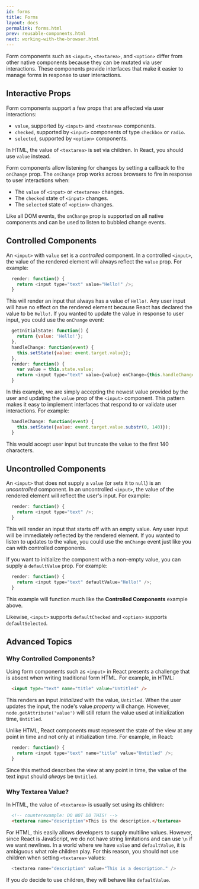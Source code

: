 ```yaml
---
id: forms
title: Forms
layout: docs
permalink: forms.html
prev: reusable-components.html
next: working-with-the-browser.html
---
```


Form components such as `<input>`, `<textarea>`, and `<option>` differ from
other native components because they can be mutated via user interactions.
These components provide interfaces that make it easier to manage forms in
response to user interactions.


## Interactive Props

Form components support a few props that are affected via user interactions:

* `value`, supported by `<input>` and `<textarea>` components.
* `checked`, supported by `<input>` components of type `checkbox` or `radio`.
* `selected`, supported by `<option>` components.

In HTML, the value of `<textarea>` is set via children. In React, you should
use `value` instead.

Form components allow listening for changes by setting a callback to the
`onChange` prop. The `onChange` prop works across browsers to fire in response
to user interactions when:

* The `value` of `<input>` or `<textarea>` changes.
* The `checked` state of `<input>` changes.
* The `selected` state of `<option>` changes.

Like all DOM events, the `onChange` prop is supported on all native components
and can be used to listen to bubbled change events.


## Controlled Components

An `<input>` with `value` set is a *controlled* component. In a controlled
`<input>`, the value of the rendered element will always reflect the `value`
prop. For example:

```javascript
  render: function() {
    return <input type="text" value="Hello!" />;
  }
```

This will render an input that always has a value of `Hello!`. Any user input
will have no effect on the rendered element because React has declared the
value to be `Hello!`. If you wanted to update the value in response to user
input, you could use the `onChange` event:

```javascript
  getInitialState: function() {
    return {value: 'Hello!'};
  },
  handleChange: function(event) {
    this.setState({value: event.target.value});
  },
  render: function() {
    var value = this.state.value;
    return <input type="text" value={value} onChange={this.handleChange} />;
  }
```

In this example, we are simply accepting the newest value provided by the user
and updating the `value` prop of the `<input>` component. This pattern makes it
easy to implement interfaces that respond to or validate user interactions. For
example:

```javascript
  handleChange: function(event) {
    this.setState({value: event.target.value.substr(0, 140)});
  }
```

This would accept user input but truncate the value to the first 140
characters.


## Uncontrolled Components

An `<input>` that does not supply a `value` (or sets it to `null`) is an
*uncontrolled* component. In an uncontrolled `<input>`, the value of the
rendered element will reflect the user's input. For example:

```javascript
  render: function() {
    return <input type="text" />;
  }
```

This will render an input that starts off with an empty value. Any user input
will be immediately reflected by the rendered element. If you wanted to listen
to updates to the value, you could use the `onChange` event just like you can
with controlled components.

If you want to initialize the component with a non-empty value, you can supply
a `defaultValue` prop. For example:

```javascript
  render: function() {
    return <input type="text" defaultValue="Hello!" />;
  }
```

This example will function much like the **Controlled Components** example
above.

Likewise, `<input>` supports `defaultChecked` and `<option>` supports
`defaultSelected`.


## Advanced Topics


### Why Controlled Components?

Using form components such as `<input>` in React presents a challenge that is
absent when writing traditional form HTML. For example, in HTML:

```html
  <input type="text" name="title" value="Untitled" />
```

This renders an input *initialized* with the value, `Untitled`. When the user
updates the input, the node's value *property* will change. However,
`node.getAttribute('value')` will still return the value used at initialization
time, `Untitled`.

Unlike HTML, React components must represent the state of the view at any point
in time and not only at initialization time. For example, in React:

```javascript
  render: function() {
    return <input type="text" name="title" value="Untitled" />;
  }
```

Since this method describes the view at any point in time, the value of the
text input should *always* be `Untitled`.


### Why Textarea Value?

In HTML, the value of `<textarea>` is usually set using its children:

```html
  <!-- counterexample: DO NOT DO THIS! -->
  <textarea name="description">This is the description.</textarea>
```

For HTML, this easily allows developers to supply multiline values. However,
since React is JavaScript, we do not have string limitations and can use `\n`
if we want newlines. In a world where we have `value` and `defaultValue`, it is
ambiguous what role children play. For this reason, you should not use children
when setting `<textarea>` values:

```javascript
  <textarea name="description" value="This is a description." />
```

If you *do* decide to use children, they will behave like `defaultValue`.
